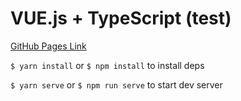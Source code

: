 # VUE.js + TypeScript (test)

[GitHub Pages Link](https://siga44.github.io/vue-ts-trello-test/)

`$ yarn install` or `$ npm install` to install deps

`$ yarn serve` or `$ npm run serve` to start dev server
